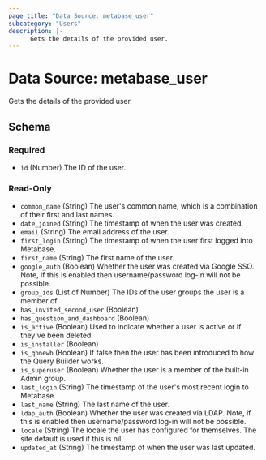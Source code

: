 ```yaml
---
page_title: "Data Source: metabase_user"
subcategory: "Users"
description: |-
      Gets the details of the provided user.
---
```


# Data Source: metabase_user

Gets the details of the provided user.



<!-- schema generated by tfplugindocs -->
## Schema

### Required

- `id` (Number) The ID of the user.

### Read-Only

- `common_name` (String) The user's common name, which is a combination of their first and last names.
- `date_joined` (String) The timestamp of when the user was created.
- `email` (String) The email address of the user.
- `first_login` (String) The timestamp of when the user first logged into Metabase.
- `first_name` (String) The first name of the user.
- `google_auth` (Boolean) Whether the user was created via Google SSO. Note, if this is enabled then username/password log-in will not be possible.
- `group_ids` (List of Number) The IDs of the user groups the user is a member of.
- `has_invited_second_user` (Boolean)
- `has_question_and_dashboard` (Boolean)
- `is_active` (Boolean) Used to indicate whether a user is active or if they've been deleted.
- `is_installer` (Boolean)
- `is_qbnewb` (Boolean) If false then the user has been introduced to how the Query Builder works.
- `is_superuser` (Boolean) Whether the user is a member of the built-in Admin group.
- `last_login` (String) The timestamp of the user's most recent login to Metabase.
- `last_name` (String) The last name of the user.
- `ldap_auth` (Boolean) Whether the user was created via LDAP. Note, if this is enabled then username/password log-in will not be possible.
- `locale` (String) The locale the user has configured for themselves. The site default is used if this is nil.
- `updated_at` (String) The timestamp of when the user was last updated.
